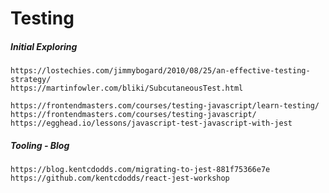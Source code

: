 # Testing

##### Initial Exploring

```
https://lostechies.com/jimmybogard/2010/08/25/an-effective-testing-strategy/
https://martinfowler.com/bliki/SubcutaneousTest.html

https://frontendmasters.com/courses/testing-javascript/learn-testing/
https://frontendmasters.com/courses/testing-javascript/
https://egghead.io/lessons/javascript-test-javascript-with-jest
```

##### Tooling - Blog

```
https://blog.kentcdodds.com/migrating-to-jest-881f75366e7e
https://github.com/kentcdodds/react-jest-workshop
```



